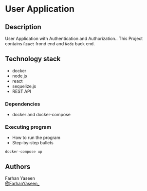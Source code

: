 

#  User Application


## Description
User Application with Authentication and Authorization..
This Project contains `React` frond end and `Node` back end.

## Technology stack

* docker  
* node.js  
* react  
* sequelize.js 
* REST API

### Dependencies

* docker and docker-compose



### Executing program

* How to run the program
* Step-by-step bullets
```
docker-compose up
```


## Authors

Farhan Yaseen  
[@FarhanYaseen_](https://twitter.com/FarhanYaseen_)
